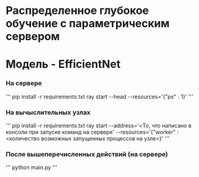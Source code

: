 # Распределенное глубокое обучение с параметрическим сервером
# Модель - EfficientNet

### На сервере
'''
pip install -r requirements.txt
ray start --head --resources='{"ps" : 1}'
'''

### На вычыслительных узлах
'''
pip install -r requirements.txt
ray start --address='<То, что написано в консоли при запуске команд на сервере' --resources='{"worker" : <количество возможных запущенных процессов на узле>}'
'''

### После вышеперечисленных действий (на сервере)
'''
python main.py
'''
